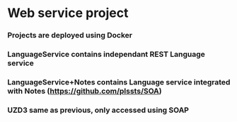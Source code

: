 # Web service project

### Projects are deployed using Docker <br>
### LanguageService contains independant REST Language service<br>
### LanguageService+Notes contains  Language service integrated with Notes (https://github.com/plssts/SOA)
### UZD3 same as previous, only accessed using SOAP
